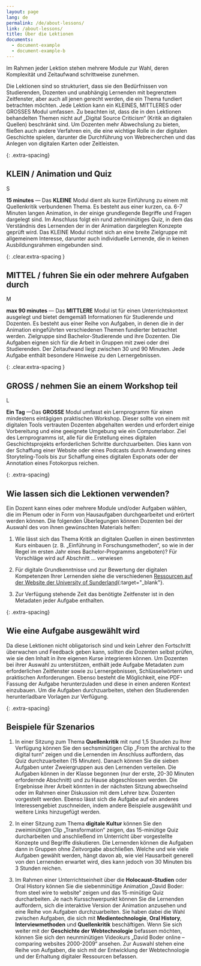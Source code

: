 ```yaml
---
layout: page
lang: de
permalink: /de/about-lessons/
link: /about-lessons/
title: Über die Lektionen
documents:
  - document-example
  - document-example-b
---
```


Im Rahmen jeder Lektion stehen mehrere Module zur Wahl, deren Komplexität und Zeitaufwand schrittweise zunehmen.

<!-- more -->


Die Lektionen sind so strukturiert, dass sie den Bedürfnissen von Studierenden, Dozenten und unabhängig Lernenden mit begrenztem Zeitfenster, aber auch all jenen gerecht werden, die ein Thema fundiert betrachten möchten. Jede Lektion kann ein KLEINES, MITTLERES oder GROSSES Modul umfassen. Zu beachten ist, dass die in den Lektionen behandelten Themen nicht auf „Digital Source Criticism“ (Kritik an digitalen Quellen) beschränkt sind. Um Dozenten mehr Abwechslung zu bieten, fließen auch andere Verfahren ein, die eine wichtige Rolle in der digitalen Geschichte spielen, darunter die Durchführung von Webrecherchen und das Anlegen von digitalen Karten oder Zeitleisten. 


{: .extra-spacing}
## KLEIN / Animation und Quiz

<div class='component--size big float-left mr-3 ml-2 mt-2 mb-2'>S</div>

**15 minutes** &mdash; Das **KLEINE** Modul dient als kurze Einführung zu einem mit Quellenkritik verbundenen Thema. Es besteht aus einer kurzen, ca. 6-7 Minuten langen Animation, in der einige grundlegende Begriffe und Fragen dargelegt sind. Im Anschluss folgt ein rund zehnminütiges Quiz, in dem das Verständnis des Lernenden der in der Animation dargelegten Konzepte geprüft wird. Das KLEINE Modul richtet sich an eine breite Zielgruppe mit allgemeinem Interesse, darunter auch individuelle Lernende, die in keinen Ausbildungsrahmen eingebunden sind.

{: .clear.extra-spacing }
## MITTEL / fuhren Sie ein oder mehrere Aufgaben durch

<div class='component--size big size-medium float-left mr-3 ml-2 mt-2 mb-2'>M</div>

**max 90 minutes** &mdash; Das **MITTLERE** Modul ist für einen Unterrichtskontext ausgelegt und bietet demgemäß Informationen für Studierende und Dozenten. Es besteht aus einer Reihe von Aufgaben, in denen die in der Animation eingeführten verschiedenen Themen fundierter betrachtet werden. Zielgruppe sind Bachelor-Studierende und ihre Dozenten. Die Aufgaben eignen sich für die Arbeit in Gruppen mit zwei oder drei Studierenden. Der Zeitaufwand liegt zwischen 30 und 90 Minuten. Jede Aufgabe enthält besondere Hinweise zu den Lernergebnissen.

{: .clear.extra-spacing }
## GROSS / nehmen Sie an einem Workshop teil

<div class='component--size big size-large float-left mr-3 ml-2 mt-2 mb-2'>L</div>


**Ein Tag** &mdash;Das **GROSSE** Modul umfasst ein Lernprogramm für einen mindestens eintägigen praktischen Workshop. Dieser sollte von einem mit digitalen Tools vertrauten Dozenten abgehalten werden und erfordert einige Vorbereitung und eine geeignete Umgebung wie ein Computerlabor. Ziel des Lernprogramms ist, alle für die Erstellung eines digitalen Geschichtsprojekts erforderlichen Schritte durchzuarbeiten. Dies kann von der Schaffung einer Website oder eines Podcasts durch Anwendung eines Storyteling-Tools bis zur Schaffung eines digitalen Exponats oder der Annotation eines Fotokorpus reichen.

{: .extra-spacing}
## Wie lassen sich die Lektionen verwenden?

Ein Dozent kann eines oder mehrere Module und/oder Aufgaben wählen, die im Plenum oder in Form von Hausaufgaben durchgearbeitet und erörtert werden können. Die folgenden Überlegungen können Dozenten bei der Auswahl des von ihnen gewünschten Materials helfen:

1. Wie lässt sich das Thema Kritik an digitalen Quellen in einen bestimmten Kurs einbauen (z. B. „Einführung in Forschungsmethoden“, so wie in der Regel im ersten Jahr eines Bachelor-Programms angeboten)? Für Vorschläge wird auf Abschnitt … verwiesen

2. Für digitale Grundkenntnisse und zur Bewertung der digitalen Kompetenzen Ihrer Lernenden siehe die verschiedenen [Ressourcen auf der Website der University of Sunderland](https://canvas.sunderland.ac.uk/courses/3/pages/digital-literacy){:target="_blank"}. 

3. Zur Verfügung stehende Zeit das benötigte Zeitfenster ist in den Metadaten jeder Aufgabe enthalten.

{: .extra-spacing}
## Wie eine Aufgabe ausgewählt wird

Da diese Lektionen nicht obligatorisch sind und kein Lehrer den Fortschritt überwachen und Feedback geben kann, sollten die Dozenten selbst prüfen, wie sie den Inhalt in ihre eigenen Kurse integrieren können. Um Dozenten bei ihrer Auswahl zu unterstützen, enthält jede Aufgabe Metadaten zum erforderlichen Zeitfenster sowie zu Lernergebnissen, Schlüsselwörtern und praktischen Anforderungen. Ebenso besteht die Möglichkeit, eine PDF-Fassung der Aufgabe herunterzuladen und diese in einen anderen Kontext einzubauen. Um die Aufgaben durchzuarbeiten, stehen den Studierenden herunterladbare Vorlagen zur Verfügung.

{: .extra-spacing}
## Beispiele für Szenarios
1.	In einer Sitzung zum Thema **Quellenkritik** mit rund 1,5 Stunden zu Ihrer Verfügung können Sie den sechsminütigen Clip „From the archival to the digital turn“ zeigen und die Lernenden im Anschluss auffordern, das Quiz durchzuarbeiten (15 Minuten). Danach können Sie die sieben Aufgaben unter Zweiergruppen aus den Lernenden verteilen. Die Aufgaben können in der Klasse begonnen (nur der erste, 20-30 Minuten erfordernde Abschnitt) und zu Hause abgeschlossen werden. Die Ergebnisse ihrer Arbeit könnten in der nächsten Sitzung abwechselnd oder im Rahmen einer Diskussion mit dem Lehrer bzw. Dozenten vorgestellt werden. Ebenso lässt sich die Aufgabe auf ein anderes Interessengebiet zuschneiden, indem andere Beispiele ausgewählt und weitere Links hinzugefügt werden.

2.	In einer Sitzung zum Thema **digitale Kultur** können Sie den zweiminütigen Clip „Transformation“ zeigen, das 15-minütige Quiz durcharbeiten und anschließend im Unterricht über vorgestellte Konzepte und Begriffe diskutieren. Die Lernenden können die Aufgaben dann in Gruppen ohne Zeitvorgabe abschließen. Welche und wie viele Aufgaben gewählt werden, hängt davon ab, wie viel Hausarbeit generell von den Lernenden erwartet wird, dies kann jedoch von 30 Minuten bis 3 Stunden reichen.

3.	Im Rahmen einer Unterrichtseinheit über die **Holocaust-Studien** oder Oral History können Sie die siebenminütige Animation „David Boder: from steel wire to website“ zeigen und das 15-minütige Quiz durcharbeiten. Je nach Kursschwerpunkt können Sie die Lernenden auffordern, sich die interaktive Version der Animation anzusehen und eine Reihe von Aufgaben durchzuarbeiten. Sie haben dabei die Wahl zwischen Aufgaben, die sich mit **Medientechnologie**, **Oral History**, **Interviewmethoden** und **Quellenkritik** beschäftigen. Wenn Sie sich weiter mit der **Geschichte der Webtechnologie** befassen möchten, können Sie sich den neunminütigen Videokurs „David Boder online – comparing websites 2000-2009“ ansehen. Zur Auswahl stehen eine Reihe von Aufgaben, die sich mit der Entwicklung der Webtechnologie und der Erhaltung digitaler Ressourcen befassen.

